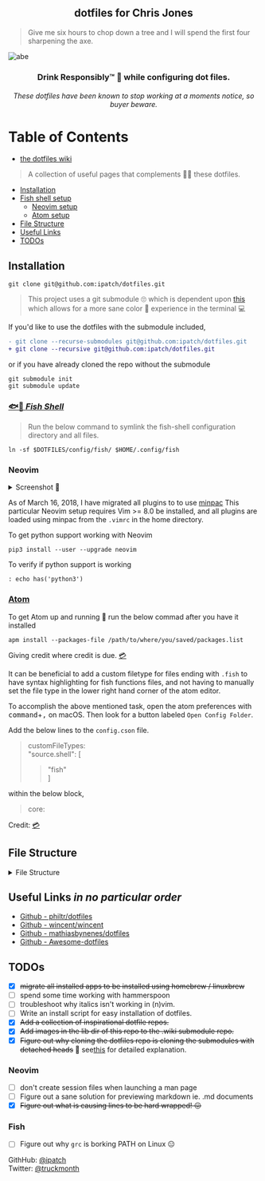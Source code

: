 <h2 align="center">dotfiles for Chris Jones</h2>

> Give me six hours to chop down a tree and I will spend the first four sharpening the axe.

![abe](https://raw.githubusercontent.com/wiki/ipatch/dotfiles/lib/abe.circle.png)

<h3 align="center">Drink Responsibly™ 🥃 while configuring dot files.</h3>

<h6 align="center"><em>These dotfiles have been known to stop working at a moments notice, so buyer beware.</em></h6>

# Table of Contents
- [the dotfiles wiki](https://github.com/ipatch/dotfiles/wiki)
> A collection of useful pages that complements 👏🏾 these dotfiles.
- [Installation](#installation)
- [Fish shell setup](#fish-shell-setup)
  - [Neovim setup](#neovim-setup)
  - [Atom setup](#atom-setup)
- [File Structure](#file-structure)
- [Useful Links](#useful-links)
- [TODOs](#todos)

<a href="installation"></a>

## Installation

```shell
git clone git@github.com:ipatch/dotfiles.git
```

> This project uses a git submodule 🙄 which is dependent upon [this](https://github.com/chriskempson/base16-shell) which allows for a more sane color 🌈 experience in the terminal 💻

If you'd like to use the dotfiles with the submodule included,

```diff
- git clone --recurse-submodules git@github.com:ipatch/dotfiles.git
+ git clone --recursive git@github.com:ipatch/dotfiles.git
```

or if you have already cloned the repo without the submodule

```shell
git submodule init
git submodule update
```

<a href="fish-shell-setup"></a>

### [🐟🐚 _Fish Shell_](https://github.com/fish-shell/fish-shell)

> Run the below command to symlink the fish-shell configuration directory and all files.

```shell
ln -sf $DOTFILES/config/fish/ $HOME/.config/fish
```

<a href="neovim-setup"></a>

### Neovim

<details>
<summary>Screenshot 📸</summary>
<img src="https://raw.githubusercontent.com/wiki/ipatch/dotfiles/lib/vim-2017.png" alt="nvim-screenshot">
</details>

As of March 16, 2018, I have migrated all plugins to to use [minpac](https://github.com/k-takataminpac) This particular Neovim setup requires Vim >= 8.0 be installed, and all plugins are loaded using minpac from the `.vimrc` in the home directory.

To get python support working with Neovim
```shell
pip3 install --user --upgrade neovim
```

To verify if python support is working
```vim
: echo has('python3')
```

<a href="atom-setup"></a>

### [Atom](http://atom.io)

To get Atom up and running 🏃 run the below commad after you have it installed<br />

```shell
apm install --packages-file /path/to/where/you/saved/packages.list
```

<p>Giving credit where credit is due. <a href="https://discuss.atom.io/t/how-to-backup-all-your-settings/15674/3">💳</a></p>

It can be beneficial to add a custom filetype for files ending with `.fish` to have syntax highlighting for fish functions files, and not having to manually set the file type in the lower right hand corner of the atom editor.

To accomplish the above mentioned task, open the atom preferences with <kbd>command</kbd>+<kbd>,</kbd> on macOS. Then look for a button labeled `Open Config Folder`.

Add the below lines to the `config.cson` file.

> customFileTypes:<br />
> "source.shell": [<br />
>
> > "fish"<br />
> > ]<br />

within the below block,

> core:

Credit: [💳](https://github.com/atom/atom/issues/1718#issuecomment-162242357)

<a href="file-structure"></a>

## File Structure

<details>
<summary>File Structure</summary>
<pre>
.
├── LICENSE
├── README.md
├── asdf
├── config
│   ├── atom
│   │   └── packages.list
│   ├── base16-iterm2
│   │   ├── LICENSE
│   │   ├── Makefile
│   │   ├── README.md
│   │   ├── base16-iterm2-256.png
│   │   ├── base16-iterm2.png
│   │   ├── itermcolors
│   │   │   ├── base16-3024-256.itermcolors
│   │   │   ├── base16-3024.itermcolors
│   │   │   ├── base16-apathy-256.itermcolors
│   │   │   ├── base16-apathy.itermcolors
│   │   │   ├── base16-ashes-256.itermcolors
│   │   │   ├── base16-ashes.itermcolors
│   │   │   ├── base16-atelier-cave-256.itermcolors
│   │   │   ├── base16-atelier-cave-light-256.itermcolors
│   │   │   ├── base16-atelier-cave-light.itermcolors
│   │   │   ├── base16-atelier-cave.itermcolors
│   │   │   ├── base16-atelier-dune-256.itermcolors
│   │   │   ├── base16-atelier-dune-light-256.itermcolors
│   │   │   ├── base16-atelier-dune-light.itermcolors
│   │   │   ├── base16-atelier-dune.itermcolors
│   │   │   ├── base16-atelier-estuary-256.itermcolors
│   │   │   ├── base16-atelier-estuary-light-256.itermcolors
│   │   │   ├── base16-atelier-estuary-light.itermcolors
│   │   │   ├── base16-atelier-estuary.itermcolors
│   │   │   ├── base16-atelier-forest-256.itermcolors
│   │   │   ├── base16-atelier-forest-light-256.itermcolors
│   │   │   ├── base16-atelier-forest-light.itermcolors
│   │   │   ├── base16-atelier-forest.itermcolors
│   │   │   ├── base16-atelier-heath-256.itermcolors
│   │   │   ├── base16-atelier-heath-light-256.itermcolors
│   │   │   ├── base16-atelier-heath-light.itermcolors
│   │   │   ├── base16-atelier-heath.itermcolors
│   │   │   ├── base16-atelier-lakeside-256.itermcolors
│   │   │   ├── base16-atelier-lakeside-light-256.itermcolors
│   │   │   ├── base16-atelier-lakeside-light.itermcolors
│   │   │   ├── base16-atelier-lakeside.itermcolors
│   │   │   ├── base16-atelier-plateau-256.itermcolors
│   │   │   ├── base16-atelier-plateau-light-256.itermcolors
│   │   │   ├── base16-atelier-plateau-light.itermcolors
│   │   │   ├── base16-atelier-plateau.itermcolors
│   │   │   ├── base16-atelier-savanna-256.itermcolors
│   │   │   ├── base16-atelier-savanna-light-256.itermcolors
│   │   │   ├── base16-atelier-savanna-light.itermcolors
│   │   │   ├── base16-atelier-savanna.itermcolors
│   │   │   ├── base16-atelier-seaside-256.itermcolors
│   │   │   ├── base16-atelier-seaside-light-256.itermcolors
│   │   │   ├── base16-atelier-seaside-light.itermcolors
│   │   │   ├── base16-atelier-seaside.itermcolors
│   │   │   ├── base16-atelier-sulphurpool-256.itermcolors
│   │   │   ├── base16-atelier-sulphurpool-light-256.itermcolors
│   │   │   ├── base16-atelier-sulphurpool-light.itermcolors
│   │   │   ├── base16-atelier-sulphurpool.itermcolors
│   │   │   ├── base16-bespin-256.itermcolors
│   │   │   ├── base16-bespin.itermcolors
│   │   │   ├── base16-brewer-256.itermcolors
│   │   │   ├── base16-brewer.itermcolors
│   │   │   ├── base16-bright-256.itermcolors
│   │   │   ├── base16-bright.itermcolors
│   │   │   ├── base16-brushtrees-256.itermcolors
│   │   │   ├── base16-brushtrees-dark-256.itermcolors
│   │   │   ├── base16-brushtrees-dark.itermcolors
│   │   │   ├── base16-brushtrees.itermcolors
│   │   │   ├── base16-chalk-256.itermcolors
│   │   │   ├── base16-chalk.itermcolors
│   │   │   ├── base16-circus-256.itermcolors
│   │   │   ├── base16-circus.itermcolors
│   │   │   ├── base16-classic-dark-256.itermcolors
│   │   │   ├── base16-classic-dark.itermcolors
│   │   │   ├── base16-classic-light-256.itermcolors
│   │   │   ├── base16-classic-light.itermcolors
│   │   │   ├── base16-codeschool-256.itermcolors
│   │   │   ├── base16-codeschool.itermcolors
│   │   │   ├── base16-cupcake-256.itermcolors
│   │   │   ├── base16-cupcake.itermcolors
│   │   │   ├── base16-cupertino-256.itermcolors
│   │   │   ├── base16-cupertino.itermcolors
│   │   │   ├── base16-darktooth-256.itermcolors
│   │   │   ├── base16-darktooth.itermcolors
│   │   │   ├── base16-default-dark-256.itermcolors
│   │   │   ├── base16-default-dark.itermcolors
│   │   │   ├── base16-default-light-256.itermcolors
│   │   │   ├── base16-default-light.itermcolors
│   │   │   ├── base16-dracula-256.itermcolors
│   │   │   ├── base16-dracula.itermcolors
│   │   │   ├── base16-eighties-256.itermcolors
│   │   │   ├── base16-eighties.itermcolors
│   │   │   ├── base16-embers-256.itermcolors
│   │   │   ├── base16-embers.itermcolors
│   │   │   ├── base16-flat-256.itermcolors
│   │   │   ├── base16-flat.itermcolors
│   │   │   ├── base16-github-256.itermcolors
│   │   │   ├── base16-github.itermcolors
│   │   │   ├── base16-google-dark-256.itermcolors
│   │   │   ├── base16-google-dark.itermcolors
│   │   │   ├── base16-google-light-256.itermcolors
│   │   │   ├── base16-google-light.itermcolors
│   │   │   ├── base16-grayscale-dark-256.itermcolors
│   │   │   ├── base16-grayscale-dark.itermcolors
│   │   │   ├── base16-grayscale-light-256.itermcolors
│   │   │   ├── base16-grayscale-light.itermcolors
│   │   │   ├── base16-greenscreen-256.itermcolors
│   │   │   ├── base16-greenscreen.itermcolors
│   │   │   ├── base16-gruvbox-dark-hard-256.itermcolors
│   │   │   ├── base16-gruvbox-dark-hard.itermcolors
│   │   │   ├── base16-gruvbox-dark-medium-256.itermcolors
│   │   │   ├── base16-gruvbox-dark-medium.itermcolors
│   │   │   ├── base16-gruvbox-dark-pale-256.itermcolors
│   │   │   ├── base16-gruvbox-dark-pale.itermcolors
│   │   │   ├── base16-gruvbox-dark-soft-256.itermcolors
│   │   │   ├── base16-gruvbox-dark-soft.itermcolors
│   │   │   ├── base16-gruvbox-light-hard-256.itermcolors
│   │   │   ├── base16-gruvbox-light-hard.itermcolors
│   │   │   ├── base16-gruvbox-light-medium-256.itermcolors
│   │   │   ├── base16-gruvbox-light-medium.itermcolors
│   │   │   ├── base16-gruvbox-light-soft-256.itermcolors
│   │   │   ├── base16-gruvbox-light-soft.itermcolors
│   │   │   ├── base16-harmonic-dark-256.itermcolors
│   │   │   ├── base16-harmonic-dark.itermcolors
│   │   │   ├── base16-harmonic-light-256.itermcolors
│   │   │   ├── base16-harmonic-light.itermcolors
│   │   │   ├── base16-hopscotch-256.itermcolors
│   │   │   ├── base16-hopscotch.itermcolors
│   │   │   ├── base16-irblack-256.itermcolors
│   │   │   ├── base16-irblack.itermcolors
│   │   │   ├── base16-isotope-256.itermcolors
│   │   │   ├── base16-isotope.itermcolors
│   │   │   ├── base16-macintosh-256.itermcolors
│   │   │   ├── base16-macintosh.itermcolors
│   │   │   ├── base16-marrakesh-256.itermcolors
│   │   │   ├── base16-marrakesh.itermcolors
│   │   │   ├── base16-materia-256.itermcolors
│   │   │   ├── base16-materia.itermcolors
│   │   │   ├── base16-material-256.itermcolors
│   │   │   ├── base16-material-darker-256.itermcolors
│   │   │   ├── base16-material-darker.itermcolors
│   │   │   ├── base16-material-lighter-256.itermcolors
│   │   │   ├── base16-material-lighter.itermcolors
│   │   │   ├── base16-material-palenight-256.itermcolors
│   │   │   ├── base16-material-palenight.itermcolors
│   │   │   ├── base16-material.itermcolors
│   │   │   ├── base16-mellow-purple-256.itermcolors
│   │   │   ├── base16-mellow-purple.itermcolors
│   │   │   ├── base16-mexico-light-256.itermcolors
│   │   │   ├── base16-mexico-light.itermcolors
│   │   │   ├── base16-mocha-256.itermcolors
│   │   │   ├── base16-mocha.itermcolors
│   │   │   ├── base16-monokai-256.itermcolors
│   │   │   ├── base16-monokai.itermcolors
│   │   │   ├── base16-nord-256.itermcolors
│   │   │   ├── base16-nord.itermcolors
│   │   │   ├── base16-ocean-256.itermcolors
│   │   │   ├── base16-ocean.itermcolors
│   │   │   ├── base16-oceanicnext-256.itermcolors
│   │   │   ├── base16-oceanicnext.itermcolors
│   │   │   ├── base16-one-light-256.itermcolors
│   │   │   ├── base16-one-light.itermcolors
│   │   │   ├── base16-onedark-256.itermcolors
│   │   │   ├── base16-onedark.itermcolors
│   │   │   ├── base16-paraiso-256.itermcolors
│   │   │   ├── base16-paraiso.itermcolors
│   │   │   ├── base16-phd-256.itermcolors
│   │   │   ├── base16-phd.itermcolors
│   │   │   ├── base16-pico-256.itermcolors
│   │   │   ├── base16-pico.itermcolors
│   │   │   ├── base16-pop-256.itermcolors
│   │   │   ├── base16-pop.itermcolors
│   │   │   ├── base16-railscasts-256.itermcolors
│   │   │   ├── base16-railscasts.itermcolors
│   │   │   ├── base16-rebecca-256.itermcolors
│   │   │   ├── base16-rebecca.itermcolors
│   │   │   ├── base16-seti-256.itermcolors
│   │   │   ├── base16-seti.itermcolors
│   │   │   ├── base16-shapeshifter-256.itermcolors
│   │   │   ├── base16-shapeshifter.itermcolors
│   │   │   ├── base16-solarflare-256.itermcolors
│   │   │   ├── base16-solarflare.itermcolors
│   │   │   ├── base16-solarized-dark-256.itermcolors
│   │   │   ├── base16-solarized-dark.itermcolors
│   │   │   ├── base16-solarized-light-256.itermcolors
│   │   │   ├── base16-solarized-light.itermcolors
│   │   │   ├── base16-spacemacs-256.itermcolors
│   │   │   ├── base16-spacemacs.itermcolors
│   │   │   ├── base16-summerfruit-dark-256.itermcolors
│   │   │   ├── base16-summerfruit-dark.itermcolors
│   │   │   ├── base16-summerfruit-light-256.itermcolors
│   │   │   ├── base16-summerfruit-light.itermcolors
│   │   │   ├── base16-tomorrow-256.itermcolors
│   │   │   ├── base16-tomorrow-night-256.itermcolors
│   │   │   ├── base16-tomorrow-night.itermcolors
│   │   │   ├── base16-tomorrow.itermcolors
│   │   │   ├── base16-tube-256.itermcolors
│   │   │   ├── base16-tube.itermcolors
│   │   │   ├── base16-twilight-256.itermcolors
│   │   │   ├── base16-twilight.itermcolors
│   │   │   ├── base16-unikitty-dark-256.itermcolors
│   │   │   ├── base16-unikitty-dark.itermcolors
│   │   │   ├── base16-unikitty-light-256.itermcolors
│   │   │   ├── base16-unikitty-light.itermcolors
│   │   │   ├── base16-woodland-256.itermcolors
│   │   │   ├── base16-woodland.itermcolors
│   │   │   ├── base16-zenburn-256.itermcolors
│   │   │   └── base16-zenburn.itermcolors
│   │   └── templates
│   │       ├── config.yaml
│   │       ├── default-256.mustache
│   │       └── default.mustache
│   ├── base16-shell
│   │   ├── LICENSE.md
│   │   ├── README.md
│   │   ├── base16-shell.plugin.zsh
│   │   ├── base16-shell.png
│   │   ├── colortest
│   │   ├── profile_helper.fish
│   │   ├── profile_helper.sh
│   │   ├── realpath
│   │   │   ├── LICENSE.txt
│   │   │   ├── Makefile
│   │   │   ├── README.md
│   │   │   ├── realpath.sh
│   │   │   └── t
│   │   │       ├── test_canonicalize_path
│   │   │       ├── test_readlink_emulation
│   │   │       ├── test_realpath_integration
│   │   │       └── test_resolve_symlinks
│   │   ├── scripts
│   │   │   ├── base16-3024.sh
│   │   │   ├── base16-apathy.sh
│   │   │   ├── base16-ashes.sh
│   │   │   ├── base16-atelier-cave-light.sh
│   │   │   ├── base16-atelier-cave.sh
│   │   │   ├── base16-atelier-dune-light.sh
│   │   │   ├── base16-atelier-dune.sh
│   │   │   ├── base16-atelier-estuary-light.sh
│   │   │   ├── base16-atelier-estuary.sh
│   │   │   ├── base16-atelier-forest-light.sh
│   │   │   ├── base16-atelier-forest.sh
│   │   │   ├── base16-atelier-heath-light.sh
│   │   │   ├── base16-atelier-heath.sh
│   │   │   ├── base16-atelier-lakeside-light.sh
│   │   │   ├── base16-atelier-lakeside.sh
│   │   │   ├── base16-atelier-plateau-light.sh
│   │   │   ├── base16-atelier-plateau.sh
│   │   │   ├── base16-atelier-savanna-light.sh
│   │   │   ├── base16-atelier-savanna.sh
│   │   │   ├── base16-atelier-seaside-light.sh
│   │   │   ├── base16-atelier-seaside.sh
│   │   │   ├── base16-atelier-sulphurpool-light.sh
│   │   │   ├── base16-atelier-sulphurpool.sh
│   │   │   ├── base16-bespin.sh
│   │   │   ├── base16-brewer.sh
│   │   │   ├── base16-bright.sh
│   │   │   ├── base16-brushtrees-dark.sh
│   │   │   ├── base16-brushtrees.sh
│   │   │   ├── base16-chalk.sh
│   │   │   ├── base16-circus.sh
│   │   │   ├── base16-classic-dark.sh
│   │   │   ├── base16-classic-light.sh
│   │   │   ├── base16-codeschool.sh
│   │   │   ├── base16-cupcake.sh
│   │   │   ├── base16-cupertino.sh
│   │   │   ├── base16-darktooth.sh
│   │   │   ├── base16-default-dark.sh
│   │   │   ├── base16-default-light.sh
│   │   │   ├── base16-dracula.sh
│   │   │   ├── base16-eighties.sh
│   │   │   ├── base16-embers.sh
│   │   │   ├── base16-flat.sh
│   │   │   ├── base16-github.sh
│   │   │   ├── base16-google-dark.sh
│   │   │   ├── base16-google-light.sh
│   │   │   ├── base16-grayscale-dark.sh
│   │   │   ├── base16-grayscale-light.sh
│   │   │   ├── base16-greenscreen.sh
│   │   │   ├── base16-gruvbox-dark-hard.sh
│   │   │   ├── base16-gruvbox-dark-medium.sh
│   │   │   ├── base16-gruvbox-dark-pale.sh
│   │   │   ├── base16-gruvbox-dark-soft.sh
│   │   │   ├── base16-gruvbox-light-hard.sh
│   │   │   ├── base16-gruvbox-light-medium.sh
│   │   │   ├── base16-gruvbox-light-soft.sh
│   │   │   ├── base16-harmonic-dark.sh
│   │   │   ├── base16-harmonic-light.sh
│   │   │   ├── base16-hopscotch.sh
│   │   │   ├── base16-icy.sh
│   │   │   ├── base16-irblack.sh
│   │   │   ├── base16-isotope.sh
│   │   │   ├── base16-macintosh.sh
│   │   │   ├── base16-marrakesh.sh
│   │   │   ├── base16-materia.sh
│   │   │   ├── base16-material-darker.sh
│   │   │   ├── base16-material-lighter.sh
│   │   │   ├── base16-material-palenight.sh
│   │   │   ├── base16-material.sh
│   │   │   ├── base16-mellow-purple.sh
│   │   │   ├── base16-mexico-light.sh
│   │   │   ├── base16-mocha.sh
│   │   │   ├── base16-monokai.sh
│   │   │   ├── base16-nord.sh
│   │   │   ├── base16-ocean.sh
│   │   │   ├── base16-oceanicnext.sh
│   │   │   ├── base16-one-light.sh
│   │   │   ├── base16-onedark.sh
│   │   │   ├── base16-paraiso.sh
│   │   │   ├── base16-phd.sh
│   │   │   ├── base16-pico.sh
│   │   │   ├── base16-pop.sh
│   │   │   ├── base16-porple.sh
│   │   │   ├── base16-railscasts.sh
│   │   │   ├── base16-rebecca.sh
│   │   │   ├── base16-seti.sh
│   │   │   ├── base16-shapeshifter.sh
│   │   │   ├── base16-solarflare.sh
│   │   │   ├── base16-solarized-dark.sh
│   │   │   ├── base16-solarized-light.sh
│   │   │   ├── base16-spacemacs.sh
│   │   │   ├── base16-summerfruit-dark.sh
│   │   │   ├── base16-summerfruit-light.sh
│   │   │   ├── base16-tomorrow-night.sh
│   │   │   ├── base16-tomorrow.sh
│   │   │   ├── base16-tube.sh
│   │   │   ├── base16-twilight.sh
│   │   │   ├── base16-unikitty-dark.sh
│   │   │   ├── base16-unikitty-light.sh
│   │   │   ├── base16-woodland.sh
│   │   │   ├── base16-xcode-dusk.sh
│   │   │   └── base16-zenburn.sh
│   │   ├── setting-256-colourspace-not-supported.png
│   │   └── templates
│   │       ├── config.yaml
│   │       └── default.mustache
│   ├── bitbar
│   │   └── spotify.10s.sh
│   ├── brew
│   │   ├── brew.cask.list
│   │   └── brew.list
│   ├── code -> vscode
│   ├── fish
│   │   ├── abbreviations.fish
│   │   ├── aliases.fish
│   │   ├── completions
│   │   │   ├── asdf.fish
│   │   │   └── docker.fish
│   │   ├── conf.d
│   │   │   ├── grc.fish
│   │   │   └── omf.fish
│   │   ├── config.fish
│   │   ├── config.fish.bkup
│   │   ├── fishd.b8e85636f766
│   │   ├── frameworks
│   │   │   └── omf
│   │   │       ├── bundle
│   │   │       ├── channel
│   │   │       └── theme
│   │   ├── functions
│   │   │   ├── bases.fish
│   │   │   ├── brew_find_pkg.fish
│   │   │   ├── dbus_launch.fish
│   │   │   ├── editfish.fish
│   │   │   ├── emoji.fish
│   │   │   ├── erl_cmd_his.fish
│   │   │   ├── fish_prompt.fish -> /Users/capin/.local/share/omf/themes/lambda/fish_prompt.fish
│   │   │   ├── fish_term_wrap.fish
│   │   │   ├── fish_title.fish
│   │   │   ├── fundle.fish
│   │   │   ├── git_submodule_add_commit.fish
│   │   │   ├── ln_asdf_man_pages.fish
│   │   │   ├── ln_dotfiles.fish
│   │   │   ├── mac_lsusers.fish
│   │   │   ├── mac_useradd.fish
│   │   │   ├── mk_asdf_bins.fish
│   │   │   ├── mkcd.fish
│   │   │   ├── path_add.fish
│   │   │   ├── path_pretty.fish
│   │   │   ├── path_remove.fish
│   │   │   ├── perl_print_emoji.fish
│   │   │   ├── print_fish.fish
│   │   │   ├── print_wan_ip.fish
│   │   │   ├── rtail.fish
│   │   │   ├── rvm.fish
│   │   │   ├── rvm_toggle.fish
│   │   │   ├── shell_color_palette.fish
│   │   │   ├── show_256_colors.fish
│   │   │   ├── test_true_color.fish
│   │   │   ├── toggle_anaconda_pythons.fish
│   │   │   ├── toggle_asdf_shims_and_bins.fish
│   │   │   ├── toggle_hidden_files.fish
│   │   │   ├── toggle_homebrew_python_path.fish
│   │   │   ├── toggle_homebrew_ruby.fish
│   │   │   └── vman.fish
│   │   ├── fundle
│   │   │   ├── edc
│   │   │   │   └── bass
│   │   │   │       ├── LICENSE
│   │   │   │       ├── Makefile
│   │   │   │       ├── README.md
│   │   │   │       ├── functions
│   │   │   │       │   ├── __bass.py
│   │   │   │       │   └── bass.fish
│   │   │   │       └── test
│   │   │   │           ├── fixtures
│   │   │   │           │   └── dollar_output.sh
│   │   │   │           ├── test_bass.fish
│   │   │   │           └── test_dollar_on_output.fish
│   │   │   └── tuvistavie
│   │   │       └── fish-ssh-agent
│   │   │           ├── README.md
│   │   │           ├── functions
│   │   │           │   ├── __ssh_agent_is_started.fish
│   │   │           │   └── __ssh_agent_start.fish
│   │   │           └── init.fish
│   │   └── interactive.fish
│   ├── inputrc
│   ├── irc-clients
│   │   └── weechat
│   │       ├── alias.conf
│   │       ├── aspell.conf
│   │       ├── buffers.conf
│   │       ├── buflist.conf
│   │       ├── charset.conf
│   │       ├── colorize_nicks.conf
│   │       ├── exec.conf
│   │       ├── fifo.conf
│   │       ├── fset.conf
│   │       ├── irc.conf
│   │       ├── iset.conf
│   │       ├── logger.conf
│   │       ├── logs
│   │       │   ├── core.weechat.weechatlog
│   │       │   ├── irc.efnet.#netbsd.weechatlog
│   │       │   ├── irc.freenode.##homebrew.weechatlog
│   │       │   ├── irc.freenode.##sed.weechatlog
│   │       │   ├── irc.freenode.#applescript.weechatlog
│   │       │   ├── irc.freenode.#atom.weechatlog
│   │       │   ├── irc.freenode.#blahblah.weechatlog
│   │       │   ├── irc.freenode.#chromium-support.weechatlog
│   │       │   ├── irc.freenode.#chromium.weechatlog
│   │       │   ├── irc.freenode.#cmake.weechatlog
│   │       │   ├── irc.freenode.#debian.weechatlog
│   │       │   ├── irc.freenode.#facetimehd.weechatlog
│   │       │   ├── irc.freenode.#filmsbykris.weechatlog
│   │       │   ├── irc.freenode.#firefox-unregistered.weechatlog
│   │       │   ├── irc.freenode.#fish.weechatlog
│   │       │   ├── irc.freenode.#freenode.weechatlog
│   │       │   ├── irc.freenode.#gcc.weechatlog
│   │       │   ├── irc.freenode.#gdb.weechatlog
│   │       │   ├── irc.freenode.#git.weechatlog
│   │       │   ├── irc.freenode.#github.weechatlog
│   │       │   ├── irc.freenode.#iterm2.weechatlog
│   │       │   ├── irc.freenode.#kegbot.weechatlog
│   │       │   ├── irc.freenode.#lfs-support.weechatlog
│   │       │   ├── irc.freenode.#machomebrew.weechatlog
│   │       │   ├── irc.freenode.#mipslinux.weechatlog
│   │       │   ├── irc.freenode.#mpv.weechatlog
│   │       │   ├── irc.freenode.#my-super-fancy-test-channel.weechatlog
│   │       │   ├── irc.freenode.#my_super_fancy_test_channel.weechatlog
│   │       │   ├── irc.freenode.#neomutt.weechatlog
│   │       │   ├── irc.freenode.#netbsd.weechatlog
│   │       │   ├── irc.freenode.#openjtag.weechatlog
│   │       │   ├── irc.freenode.#openocd.weechatlog
│   │       │   ├── irc.freenode.#openwrt.weechatlog
│   │       │   ├── irc.freenode.#osxre.weechatlog
│   │       │   ├── irc.freenode.#python-unregistered.weechatlog
│   │       │   ├── irc.freenode.#radare.weechatlog
│   │       │   ├── irc.freenode.#rsync.weechatlog
│   │       │   ├── irc.freenode.#ruby.weechatlog
│   │       │   ├── irc.freenode.#test-channel.weechatlog
│   │       │   ├── irc.freenode.#theairportwiki.weechatlog
│   │       │   ├── irc.freenode.#tmux.weechatlog
│   │       │   ├── irc.freenode.#weechat.weechatlog
│   │       │   ├── irc.freenode.#xorg.weechatlog
│   │       │   ├── irc.freenode.capin.weechatlog
│   │       │   ├── irc.freenode.capin1.weechatlog
│   │       │   ├── irc.oftc.#fish.weechatlog
│   │       │   ├── irc.oftc.#qemu.weechatlog
│   │       │   ├── irc.server.efnet.weechatlog
│   │       │   ├── irc.server.freenode.weechatlog
│   │       │   └── irc.server.oftc.weechatlog
│   │       ├── lua
│   │       │   └── autoload
│   │       ├── perl
│   │       │   ├── autoload
│   │       │   │   ├── iset.pl -> ../iset.pl
│   │       │   │   ├── multiline.pl -> ../multiline.pl
│   │       │   │   └── nickregain.pl -> ../nickregain.pl
│   │       │   ├── iset.pl
│   │       │   ├── multiline.pl
│   │       │   └── nickregain.pl
│   │       ├── plugins.conf
│   │       ├── python
│   │       │   ├── autojoin.py
│   │       │   ├── autoload
│   │       │   │   ├── autojoin.py -> ../autojoin.py
│   │       │   │   ├── colorize_nicks.py -> ../colorize_nicks.py
│   │       │   │   ├── histsearch.py -> ../histsearch.py
│   │       │   │   └── pyrnotify.py -> ../pyrnotify.py
│   │       │   ├── colorize_nicks.py
│   │       │   ├── histsearch.py
│   │       │   └── pyrnotify.py
│   │       ├── relay.conf
│   │       ├── ruby
│   │       │   └── autoload
│   │       ├── script
│   │       │   └── plugins.xml.gz
│   │       ├── script.conf
│   │       ├── sec.conf
│   │       ├── tcl
│   │       │   └── autoload
│   │       ├── trigger.conf
│   │       ├── weechat.conf
│   │       ├── weechat.log
│   │       ├── weechat.png
│   │       ├── xfer
│   │       └── xfer.conf
│   ├── mpv
│   │   ├── input.conf
│   │   ├── mpv.conf
│   │   └── watch_later
│   ├── nvim
│   │   └── init.vim
│   └── vscode
│       ├── keybindings.json
│       └── settings.json
├── editors
│   ├── atom -> /opt/Code/dotfiles/config/atom
│   ├── code -> /opt/Code/dotfiles/config/code
│   ├── nvim -> /opt/Code/dotfiles/config/nvim
│   └── vim
│       ├── editorconfig
│       ├── vim
│       │   ├── bundle
│       │   │   ├── Vundle.vim
│       │   │   │   ├── CONTRIBUTING.md
│       │   │   │   ├── LICENSE-MIT.txt
│       │   │   │   ├── README.md
│       │   │   │   ├── README_ZH_CN.md
│       │   │   │   ├── README_ZH_TW.md
│       │   │   │   ├── autoload
│       │   │   │   │   ├── vundle
│       │   │   │   │   │   ├── config.vim
│       │   │   │   │   │   ├── installer.vim
│       │   │   │   │   │   └── scripts.vim
│       │   │   │   │   └── vundle.vim
│       │   │   │   ├── changelog.md
│       │   │   │   ├── doc
│       │   │   │   │   ├── tags
│       │   │   │   │   └── vundle.txt
│       │   │   │   ├── ftplugin
│       │   │   │   │   └── vundlelog.vim
│       │   │   │   ├── syntax
│       │   │   │   │   └── vundlelog.vim
│       │   │   │   └── test
│       │   │   │       ├── files
│       │   │   │       │   └── test.erl
│       │   │   │       ├── minirc.vim
│       │   │   │       └── vimrc
│       │   │   ├── ctrlp.vim
│       │   │   │   ├── autoload
│       │   │   │   │   ├── ctrlp
│       │   │   │   │   │   ├── autoignore.vim
│       │   │   │   │   │   ├── bookmarkdir.vim
│       │   │   │   │   │   ├── buffertag.vim
│       │   │   │   │   │   ├── changes.vim
│       │   │   │   │   │   ├── dir.vim
│       │   │   │   │   │   ├── line.vim
│       │   │   │   │   │   ├── mixed.vim
│       │   │   │   │   │   ├── mrufiles.vim
│       │   │   │   │   │   ├── quickfix.vim
│       │   │   │   │   │   ├── rtscript.vim
│       │   │   │   │   │   ├── tag.vim
│       │   │   │   │   │   ├── undo.vim
│       │   │   │   │   │   └── utils.vim
│       │   │   │   │   └── ctrlp.vim
│       │   │   │   ├── doc
│       │   │   │   │   ├── ctrlp.cnx
│       │   │   │   │   ├── ctrlp.txt
│       │   │   │   │   ├── tags
│       │   │   │   │   └── tags-cn
│       │   │   │   ├── plugin
│       │   │   │   │   └── ctrlp.vim
│       │   │   │   └── readme.md
│       │   │   ├── editorconfig-vim
│       │   │   │   ├── CONTRIBUTORS
│       │   │   │   ├── LICENSE
│       │   │   │   ├── README.md
│       │   │   │   ├── autoload
│       │   │   │   │   └── editorconfig.vim
│       │   │   │   ├── doc
│       │   │   │   │   ├── editorconfig.txt
│       │   │   │   │   └── tags
│       │   │   │   ├── mkzip.sh
│       │   │   │   ├── plugin
│       │   │   │   │   ├── editorconfig-core-py
│       │   │   │   │   │   ├── CMakeLists.txt
│       │   │   │   │   │   ├── LICENSE.txt
│       │   │   │   │   │   ├── MANIFEST.in
│       │   │   │   │   │   ├── README.rst
│       │   │   │   │   │   ├── docs
│       │   │   │   │   │   │   ├── Makefile
│       │   │   │   │   │   │   ├── command_line_usage.rst
│       │   │   │   │   │   │   ├── conf.py
│       │   │   │   │   │   │   ├── index.rst
│       │   │   │   │   │   │   ├── make.bat
│       │   │   │   │   │   │   ├── plugins.rst
│       │   │   │   │   │   │   └── usage.rst
│       │   │   │   │   │   ├── editorconfig
│       │   │   │   │   │   │   ├── __init__.py
│       │   │   │   │   │   │   ├── __init__.pyc
│       │   │   │   │   │   │   ├── __pycache__
│       │   │   │   │   │   │   │   ├── __init__.cpython-36.pyc
│       │   │   │   │   │   │   │   ├── compat.cpython-36.pyc
│       │   │   │   │   │   │   │   ├── exceptions.cpython-36.pyc
│       │   │   │   │   │   │   │   ├── fnmatch.cpython-36.pyc
│       │   │   │   │   │   │   │   ├── handler.cpython-36.pyc
│       │   │   │   │   │   │   │   ├── ini.cpython-36.pyc
│       │   │   │   │   │   │   │   ├── odict.cpython-36.pyc
│       │   │   │   │   │   │   │   └── versiontools.cpython-36.pyc
│       │   │   │   │   │   │   ├── compat.py
│       │   │   │   │   │   │   ├── compat.pyc
│       │   │   │   │   │   │   ├── exceptions.py
│       │   │   │   │   │   │   ├── exceptions.pyc
│       │   │   │   │   │   │   ├── fnmatch.py
│       │   │   │   │   │   │   ├── fnmatch.pyc
│       │   │   │   │   │   │   ├── handler.py
│       │   │   │   │   │   │   ├── handler.pyc
│       │   │   │   │   │   │   ├── ini.py
│       │   │   │   │   │   │   ├── ini.pyc
│       │   │   │   │   │   │   ├── main.py
│       │   │   │   │   │   │   ├── odict.py
│       │   │   │   │   │   │   ├── odict.pyc
│       │   │   │   │   │   │   ├── versiontools.py
│       │   │   │   │   │   │   └── versiontools.pyc
│       │   │   │   │   │   ├── main.py
│       │   │   │   │   │   └── setup.py
│       │   │   │   │   ├── editorconfig.py
│       │   │   │   │   └── editorconfig.vim
│       │   │   │   └── tests
│       │   │   │       ├── Gemfile
│       │   │   │       ├── Gemfile.lock
│       │   │   │       ├── Rakefile
│       │   │   │       └── spec
│       │   │   │           ├── editorconfig_spec.rb
│       │   │   │           └── plugin_tests
│       │   │   │               ├── README.rst
│       │   │   │               ├── templates
│       │   │   │               │   └── linux.editorconfig
│       │   │   │               ├── test_files
│       │   │   │               │   ├── 3_space.txt
│       │   │   │               │   ├── 4_space.py
│       │   │   │               │   ├── 4_tab.txt
│       │   │   │               │   ├── 4_tab_width_of_8.txt
│       │   │   │               │   ├── latin1.txt
│       │   │   │               │   ├── no_trim.txt
│       │   │   │               │   ├── space.txt
│       │   │   │               │   ├── tab.txt
│       │   │   │               │   ├── trim.txt
│       │   │   │               │   └── utf-8.txt
│       │   │   │               └── tests
│       │   │   │                   ├── charset.rst
│       │   │   │                   ├── end_of_line.rst
│       │   │   │                   ├── indentation.rst
│       │   │   │                   ├── insert_final_newline.rst
│       │   │   │                   └── trim_trailing_whitespace.rst
│       │   │   ├── nerdcommenter
│       │   │   │   ├── README.md
│       │   │   │   ├── Rakefile
│       │   │   │   ├── doc
│       │   │   │   │   ├── NERD_commenter.txt
│       │   │   │   │   └── tags
│       │   │   │   └── plugin
│       │   │   │       └── NERD_commenter.vim
│       │   │   ├── nerdtree
│       │   │   │   ├── CHANGELOG
│       │   │   │   ├── LICENCE
│       │   │   │   ├── README.markdown
│       │   │   │   ├── autoload
│       │   │   │   │   ├── nerdtree
│       │   │   │   │   │   └── ui_glue.vim
│       │   │   │   │   └── nerdtree.vim
│       │   │   │   ├── doc
│       │   │   │   │   ├── NERD_tree.txt
│       │   │   │   │   └── tags
│       │   │   │   ├── lib
│       │   │   │   │   └── nerdtree
│       │   │   │   │       ├── bookmark.vim
│       │   │   │   │       ├── creator.vim
│       │   │   │   │       ├── event.vim
│       │   │   │   │       ├── flag_set.vim
│       │   │   │   │       ├── key_map.vim
│       │   │   │   │       ├── menu_controller.vim
│       │   │   │   │       ├── menu_item.vim
│       │   │   │   │       ├── nerdtree.vim
│       │   │   │   │       ├── notifier.vim
│       │   │   │   │       ├── opener.vim
│       │   │   │   │       ├── path.vim
│       │   │   │   │       ├── tree_dir_node.vim
│       │   │   │   │       ├── tree_file_node.vim
│       │   │   │   │       └── ui.vim
│       │   │   │   ├── nerdtree_plugin
│       │   │   │   │   ├── exec_menuitem.vim
│       │   │   │   │   └── fs_menu.vim
│       │   │   │   ├── plugin
│       │   │   │   │   └── NERD_tree.vim
│       │   │   │   └── syntax
│       │   │   │       └── nerdtree.vim
│       │   │   ├── vim-airline
│       │   │   │   ├── CHANGELOG.md
│       │   │   │   ├── CONTRIBUTING.md
│       │   │   │   ├── Gemfile
│       │   │   │   ├── ISSUE_TEMPLATE.md
│       │   │   │   ├── LICENSE
│       │   │   │   ├── README.md
│       │   │   │   ├── Rakefile
│       │   │   │   ├── autoload
│       │   │   │   │   ├── airline
│       │   │   │   │   │   ├── builder.vim
│       │   │   │   │   │   ├── debug.vim
│       │   │   │   │   │   ├── extensions
│       │   │   │   │   │   │   ├── branch.vim
│       │   │   │   │   │   │   ├── bufferline.vim
│       │   │   │   │   │   │   ├── capslock.vim
│       │   │   │   │   │   │   ├── commandt.vim
│       │   │   │   │   │   │   ├── csv.vim
│       │   │   │   │   │   │   ├── ctrlp.vim
│       │   │   │   │   │   │   ├── ctrlspace.vim
│       │   │   │   │   │   │   ├── default.vim
│       │   │   │   │   │   │   ├── eclim.vim
│       │   │   │   │   │   │   ├── example.vim
│       │   │   │   │   │   │   ├── hunks.vim
│       │   │   │   │   │   │   ├── netrw.vim
│       │   │   │   │   │   │   ├── nrrwrgn.vim
│       │   │   │   │   │   │   ├── obsession.vim
│       │   │   │   │   │   │   ├── po.vim
│       │   │   │   │   │   │   ├── promptline.vim
│       │   │   │   │   │   │   ├── quickfix.vim
│       │   │   │   │   │   │   ├── syntastic.vim
│       │   │   │   │   │   │   ├── tabline
│       │   │   │   │   │   │   │   ├── autoshow.vim
│       │   │   │   │   │   │   │   ├── buffers.vim
│       │   │   │   │   │   │   │   ├── buflist.vim
│       │   │   │   │   │   │   │   ├── ctrlspace.vim
│       │   │   │   │   │   │   │   ├── formatters
│       │   │   │   │   │   │   │   │   ├── default.vim
│       │   │   │   │   │   │   │   │   ├── unique_tail.vim
│       │   │   │   │   │   │   │   │   └── unique_tail_improved.vim
│       │   │   │   │   │   │   │   └── tabs.vim
│       │   │   │   │   │   │   ├── tabline.vim
│       │   │   │   │   │   │   ├── tagbar.vim
│       │   │   │   │   │   │   ├── tmuxline.vim
│       │   │   │   │   │   │   ├── undotree.vim
│       │   │   │   │   │   │   ├── unicode.vim
│       │   │   │   │   │   │   ├── unite.vim
│       │   │   │   │   │   │   ├── virtualenv.vim
│       │   │   │   │   │   │   ├── whitespace.vim
│       │   │   │   │   │   │   ├── windowswap.vim
│       │   │   │   │   │   │   ├── wordcount
│       │   │   │   │   │   │   │   └── formatters
│       │   │   │   │   │   │   │       └── default.vim
│       │   │   │   │   │   │   ├── wordcount.vim
│       │   │   │   │   │   │   └── ycm.vim
│       │   │   │   │   │   ├── extensions.vim
│       │   │   │   │   │   ├── highlighter.vim
│       │   │   │   │   │   ├── init.vim
│       │   │   │   │   │   ├── msdos.vim
│       │   │   │   │   │   ├── parts.vim
│       │   │   │   │   │   ├── section.vim
│       │   │   │   │   │   ├── themes
│       │   │   │   │   │   │   └── dark.vim
│       │   │   │   │   │   ├── themes.vim
│       │   │   │   │   │   └── util.vim
│       │   │   │   │   └── airline.vim
│       │   │   │   ├── doc
│       │   │   │   │   ├── airline.txt
│       │   │   │   │   └── tags
│       │   │   │   ├── plugin
│       │   │   │   │   └── airline.vim
│       │   │   │   └── t
│       │   │   │       ├── airline.vim
│       │   │   │       ├── builder.vim
│       │   │   │       ├── commands.vim
│       │   │   │       ├── extensions_default.vim
│       │   │   │       ├── highlighter.vim
│       │   │   │       ├── init.vim
│       │   │   │       ├── parts.vim
│       │   │   │       ├── section.vim
│       │   │   │       ├── themes.vim
│       │   │   │       └── util.vim
│       │   │   ├── vim-colorschemes
│       │   │   │   ├── README.md
│       │   │   │   └── colors
│       │   │   │       ├── 0x7A69_dark.vim
│       │   │   │       ├── 1989.vim
│       │   │   │       ├── 256-grayvim.vim
│       │   │   │       ├── 256-jungle.vim
│       │   │   │       ├── 256_noir.vim
│       │   │   │       ├── 3dglasses.vim
│       │   │   │       ├── Benokai.vim
│       │   │   │       ├── BlackSea.vim
│       │   │   │       ├── C64.vim
│       │   │   │       ├── CandyPaper.vim
│       │   │   │       ├── Chasing_Logic.vim
│       │   │   │       ├── ChocolateLiquor.vim
│       │   │   │       ├── ChocolatePapaya.vim
│       │   │   │       ├── CodeFactoryv3.vim
│       │   │   │       ├── DevC++.vim
│       │   │   │       ├── Dev_Delight.vim
│       │   │   │       ├── Monokai.vim
│       │   │   │       ├── MountainDew.vim
│       │   │   │       ├── OceanicNext.vim
│       │   │   │       ├── PapayaWhip.vim
│       │   │   │       ├── PaperColor.vim
│       │   │   │       ├── Revolution.vim
│       │   │   │       ├── SlateDark.vim
│       │   │   │       ├── Spink.vim
│       │   │   │       ├── SweetCandy.vim
│       │   │   │       ├── Tomorrow-Night-Blue.vim
│       │   │   │       ├── Tomorrow-Night-Bright.vim
│       │   │   │       ├── Tomorrow-Night-Eighties.vim
│       │   │   │       ├── Tomorrow-Night.vim
│       │   │   │       ├── Tomorrow.vim
│       │   │   │       ├── VIvid.vim
│       │   │   │       ├── abbott.vim
│       │   │   │       ├── abra.vim
│       │   │   │       ├── adam.vim
│       │   │   │       ├── adaryn.vim
│       │   │   │       ├── adobe.vim
│       │   │   │       ├── adrian.vim
│       │   │   │       ├── advantage.vim
│       │   │   │       ├── af.vim
│       │   │   │       ├── aiseered.vim
│       │   │   │       ├── alduin.vim
│       │   │   │       ├── anderson.vim
│       │   │   │       ├── anotherdark.vim
│       │   │   │       ├── ansi_blows.vim
│       │   │   │       ├── antares.vim
│       │   │   │       ├── apprentice.vim
│       │   │   │       ├── aqua.vim
│       │   │   │       ├── argonaut.vim
│       │   │   │       ├── ashen.vim
│       │   │   │       ├── asmanian_blood.vim
│       │   │   │       ├── astronaut.vim
│       │   │   │       ├── asu1dark.vim
│       │   │   │       ├── atom.vim
│       │   │   │       ├── automation.vim
│       │   │   │       ├── autumn.vim
│       │   │   │       ├── autumnleaf.vim
│       │   │   │       ├── babymate256.vim
│       │   │   │       ├── badwolf.vim
│       │   │   │       ├── base.vim
│       │   │   │       ├── base16-ateliercave.vim
│       │   │   │       ├── base16-atelierdune.vim
│       │   │   │       ├── base16-atelierestuary.vim
│       │   │   │       ├── base16-atelierforest.vim
│       │   │   │       ├── base16-atelierheath.vim
│       │   │   │       ├── base16-atelierlakeside.vim
│       │   │   │       ├── base16-atelierplateau.vim
│       │   │   │       ├── base16-ateliersavanna.vim
│       │   │   │       ├── base16-atelierseaside.vim
│       │   │   │       ├── base16-ateliersulphurpool.vim
│       │   │   │       ├── base16-railscasts.vim
│       │   │   │       ├── basic.vim
│       │   │   │       ├── bayQua.vim
│       │   │   │       ├── baycomb.vim
│       │   │   │       ├── bclear.vim
│       │   │   │       ├── beachcomber.vim
│       │   │   │       ├── beauty256.vim
│       │   │   │       ├── beekai.vim
│       │   │   │       ├── behelit.vim
│       │   │   │       ├── benlight.vim
│       │   │   │       ├── bensday.vim
│       │   │   │       ├── billw.vim
│       │   │   │       ├── biogoo.vim
│       │   │   │       ├── birds-of-paradise.vim
│       │   │   │       ├── black_angus.vim
│       │   │   │       ├── blackbeauty.vim
│       │   │   │       ├── blackboard.vim
│       │   │   │       ├── blackdust.vim
│       │   │   │       ├── blacklight.vim
│       │   │   │       ├── blazer.vim
│       │   │   │       ├── blink.vim
│       │   │   │       ├── blue.vim
│       │   │   │       ├── bluechia.vim
│       │   │   │       ├── bluedrake.vim
│       │   │   │       ├── bluegreen.vim
│       │   │   │       ├── blueprint.vim
│       │   │   │       ├── blueshift.vim
│       │   │   │       ├── bluez.vim
│       │   │   │       ├── blugrine.vim
│       │   │   │       ├── bmichaelsen.vim
│       │   │   │       ├── bocau.vim
│       │   │   │       ├── bog.vim
│       │   │   │       ├── borland.vim
│       │   │   │       ├── breeze.vim
│       │   │   │       ├── brogrammer.vim
│       │   │   │       ├── brookstream.vim
│       │   │   │       ├── brown.vim
│       │   │   │       ├── bubblegum-256-dark.vim
│       │   │   │       ├── bubblegum-256-light.vim
│       │   │   │       ├── bubblegum.vim
│       │   │   │       ├── buddy.vim
│       │   │   │       ├── burnttoast256.vim
│       │   │   │       ├── busierbee.vim
│       │   │   │       ├── busybee.vim
│       │   │   │       ├── buttercream.vim
│       │   │   │       ├── bvemu.vim
│       │   │   │       ├── bw.vim
│       │   │   │       ├── c.vim
│       │   │   │       ├── cabin.vim
│       │   │   │       ├── cake.vim
│       │   │   │       ├── cake16.vim
│       │   │   │       ├── calmar256-light.vim
│       │   │   │       ├── camo.vim
│       │   │   │       ├── campfire.vim
│       │   │   │       ├── candy.vim
│       │   │   │       ├── candycode.vim
│       │   │   │       ├── candyman.vim
│       │   │   │       ├── caramel.vim
│       │   │   │       ├── carrot.vim
│       │   │   │       ├── carvedwood.vim
│       │   │   │       ├── carvedwoodcool.vim
│       │   │   │       ├── cascadia.vim
│       │   │   │       ├── cgpro.vim
│       │   │   │       ├── chance-of-storm.vim
│       │   │   │       ├── charged-256.vim
│       │   │   │       ├── charon.vim
│       │   │   │       ├── chela_light.vim
│       │   │   │       ├── chlordane.vim
│       │   │   │       ├── chocolate.vim
│       │   │   │       ├── chrysoprase.vim
│       │   │   │       ├── ciscoacl.vim
│       │   │   │       ├── clarity.vim
│       │   │   │       ├── cleanphp.vim
│       │   │   │       ├── cleanroom.vim
│       │   │   │       ├── clearance.vim
│       │   │   │       ├── cloudy.vim
│       │   │   │       ├── clue.vim
│       │   │   │       ├── cobalt.vim
│       │   │   │       ├── cobalt2.vim
│       │   │   │       ├── cobaltish.vim
│       │   │   │       ├── coda.vim
│       │   │   │       ├── codeblocks_dark.vim
│       │   │   │       ├── codeburn.vim
│       │   │   │       ├── codeschool.vim
│       │   │   │       ├── coffee.vim
│       │   │   │       ├── coldgreen.vim
│       │   │   │       ├── colorer.vim
│       │   │   │       ├── colorful.vim
│       │   │   │       ├── colorful256.vim
│       │   │   │       ├── colorsbox-faff.vim
│       │   │   │       ├── colorsbox-greenish.vim
│       │   │   │       ├── colorsbox-material.vim
│       │   │   │       ├── colorsbox-stblue.vim
│       │   │   │       ├── colorsbox-stbright.vim
│       │   │   │       ├── colorsbox-steighties.vim
│       │   │   │       ├── colorsbox-stnight.vim
│       │   │   │       ├── colorscheme_template.vim
│       │   │   │       ├── colorzone.vim
│       │   │   │       ├── contrasty.vim
│       │   │   │       ├── cool.vim
│       │   │   │       ├── corn.vim
│       │   │   │       ├── corporation.vim
│       │   │   │       ├── crayon.vim
│       │   │   │       ├── cthulhian.vim
│       │   │   │       ├── custom.vim
│       │   │   │       ├── d8g_01.vim
│       │   │   │       ├── d8g_02.vim
│       │   │   │       ├── d8g_03.vim
│       │   │   │       ├── d8g_04.vim
│       │   │   │       ├── dante.vim
│       │   │   │       ├── dark-ruby.vim
│       │   │   │       ├── darkBlue.vim
│       │   │   │       ├── darkZ.vim
│       │   │   │       ├── darkblack.vim
│       │   │   │       ├── darkblue2.vim
│       │   │   │       ├── darkbone.vim
│       │   │   │       ├── darkburn.vim
│       │   │   │       ├── darkdot.vim
│       │   │   │       ├── darkeclipse.vim
│       │   │   │       ├── darker-robin.vim
│       │   │   │       ├── darkerdesert.vim
│       │   │   │       ├── darkocean.vim
│       │   │   │       ├── darkrobot.vim
│       │   │   │       ├── darkslategray.vim
│       │   │   │       ├── darkspectrum.vim
│       │   │   │       ├── darktango.vim
│       │   │   │       ├── darkzen.vim
│       │   │   │       ├── darth.vim
│       │   │   │       ├── dawn.vim
│       │   │   │       ├── deepsea.vim
│       │   │   │       ├── delek.vim
│       │   │   │       ├── delphi.vim
│       │   │   │       ├── denim.vim
│       │   │   │       ├── derefined.vim
│       │   │   │       ├── desert.vim
│       │   │   │       ├── desert256.vim
│       │   │   │       ├── desert256v2.vim
│       │   │   │       ├── desertEx.vim
│       │   │   │       ├── desertedocean.vim
│       │   │   │       ├── desertedoceanburnt.vim
│       │   │   │       ├── desertink.vim
│       │   │   │       ├── detailed.vim
│       │   │   │       ├── devbox-dark-256.vim
│       │   │   │       ├── deveiate.vim
│       │   │   │       ├── developer.vim
│       │   │   │       ├── disciple.vim
│       │   │   │       ├── distinguished.vim
│       │   │   │       ├── django.vim
│       │   │   │       ├── donbass.vim
│       │   │   │       ├── doorhinge.vim
│       │   │   │       ├── doriath.vim
│       │   │   │       ├── dual.vim
│       │   │   │       ├── dull.vim
│       │   │   │       ├── duotone-dark.vim
│       │   │   │       ├── duotone-darkcave.vim
│       │   │   │       ├── duotone-darkdesert.vim
│       │   │   │       ├── duotone-darkearth.vim
│       │   │   │       ├── duotone-darkforest.vim
│       │   │   │       ├── duotone-darkheath.vim
│       │   │   │       ├── duotone-darklake.vim
│       │   │   │       ├── duotone-darkmeadow.vim
│       │   │   │       ├── duotone-darkpark.vim
│       │   │   │       ├── duotone-darkpool.vim
│       │   │   │       ├── duotone-darksea.vim
│       │   │   │       ├── duotone-darkspace.vim
│       │   │   │       ├── dusk.vim
│       │   │   │       ├── earendel.vim
│       │   │   │       ├── earth.vim
│       │   │   │       ├── earthburn.vim
│       │   │   │       ├── eclipse.vim
│       │   │   │       ├── eclm_wombat.vim
│       │   │   │       ├── ecostation.vim
│       │   │   │       ├── editplus.vim
│       │   │   │       ├── edo_sea.vim
│       │   │   │       ├── ego.vim
│       │   │   │       ├── ekinivim.vim
│       │   │   │       ├── ekvoli.vim
│       │   │   │       ├── elda.vim
│       │   │   │       ├── elise.vim
│       │   │   │       ├── elisex.vim
│       │   │   │       ├── elrodeo.vim
│       │   │   │       ├── elrond.vim
│       │   │   │       ├── emacs.vim
│       │   │   │       ├── enigma.vim
│       │   │   │       ├── enzyme.vim
│       │   │   │       ├── erez.vim
│       │   │   │       ├── eva.vim
│       │   │   │       ├── eva01.vim
│       │   │   │       ├── evening.vim
│       │   │   │       ├── evening_2.vim
│       │   │   │       ├── evolution.vim
│       │   │   │       ├── far.vim
│       │   │   │       ├── felipec.vim
│       │   │   │       ├── feral.vim
│       │   │   │       ├── fine_blue.vim
│       │   │   │       ├── flatcolor.vim
│       │   │   │       ├── flatland.vim
│       │   │   │       ├── flatlandia.vim
│       │   │   │       ├── flattened_dark.vim
│       │   │   │       ├── flattened_light.vim
│       │   │   │       ├── flattown.vim
│       │   │   │       ├── flattr.vim
│       │   │   │       ├── flatui.vim
│       │   │   │       ├── fnaqevan.vim
│       │   │   │       ├── fog.vim
│       │   │   │       ├── fokus.vim
│       │   │   │       ├── forneus.vim
│       │   │   │       ├── freya.vim
│       │   │   │       ├── frood.vim
│       │   │   │       ├── frozen.vim
│       │   │   │       ├── fruidle.vim
│       │   │   │       ├── fruit.vim
│       │   │   │       ├── fruity.vim
│       │   │   │       ├── fu.vim
│       │   │   │       ├── fx.vim
│       │   │   │       ├── gardener.vim
│       │   │   │       ├── gemcolors.vim
│       │   │   │       ├── genericdc-light.vim
│       │   │   │       ├── genericdc.vim
│       │   │   │       ├── gentooish.vim
│       │   │   │       ├── getafe.vim
│       │   │   │       ├── getfresh.vim
│       │   │   │       ├── github.vim
│       │   │   │       ├── gobo.vim
│       │   │   │       ├── golded.vim
│       │   │   │       ├── golden.vim
│       │   │   │       ├── google.vim
│       │   │   │       ├── gor.vim
│       │   │   │       ├── gotham.vim
│       │   │   │       ├── gotham256.vim
│       │   │   │       ├── gothic.vim
│       │   │   │       ├── grape.vim
│       │   │   │       ├── gravity.vim
│       │   │   │       ├── graywh.vim
│       │   │   │       ├── grb256.vim
│       │   │   │       ├── greens.vim
│       │   │   │       ├── greenvision.vim
│       │   │   │       ├── grey2.vim
│       │   │   │       ├── greyblue.vim
│       │   │   │       ├── grishin.vim
│       │   │   │       ├── gruvbox.vim
│       │   │   │       ├── gryffin.vim
│       │   │   │       ├── guardian.vim
│       │   │   │       ├── guepardo.vim
│       │   │   │       ├── h80.vim
│       │   │   │       ├── habiLight.vim
│       │   │   │       ├── harlequin.vim
│       │   │   │       ├── heliotrope.vim
│       │   │   │       ├── hemisu.vim
│       │   │   │       ├── herald.vim
│       │   │   │       ├── heroku-terminal.vim
│       │   │   │       ├── heroku.vim
│       │   │   │       ├── herokudoc-gvim.vim
│       │   │   │       ├── herokudoc.vim
│       │   │   │       ├── hilal.vim
│       │   │   │       ├── holokai.vim
│       │   │   │       ├── hornet.vim
│       │   │   │       ├── hotpot.vim
│       │   │   │       ├── hybrid-light.vim
│       │   │   │       ├── hybrid.vim
│       │   │   │       ├── hybrid_material.vim
│       │   │   │       ├── hybrid_reverse.vim
│       │   │   │       ├── iangenzo.vim
│       │   │   │       ├── ibmedit.vim
│       │   │   │       ├── icansee.vim
│       │   │   │       ├── iceberg.vim
│       │   │   │       ├── impact.vim
│       │   │   │       ├── impactG.vim
│       │   │   │       ├── impactjs.vim
│       │   │   │       ├── industrial.vim
│       │   │   │       ├── industry.vim
│       │   │   │       ├── ingretu.vim
│       │   │   │       ├── inkpot.vim
│       │   │   │       ├── inori.vim
│       │   │   │       ├── ir_black.vim
│       │   │   │       ├── ironman.vim
│       │   │   │       ├── itg_flat.vim
│       │   │   │       ├── jaime.vim
│       │   │   │       ├── jammy.vim
│       │   │   │       ├── janah.vim
│       │   │   │       ├── jelleybeans.vim
│       │   │   │       ├── jellybeans.vim
│       │   │   │       ├── jellyx.vim
│       │   │   │       ├── jhdark.vim
│       │   │   │       ├── jhlight.vim
│       │   │   │       ├── jiks.vim
│       │   │   │       ├── kalahari.vim
│       │   │   │       ├── kalisi.vim
│       │   │   │       ├── kalt.vim
│       │   │   │       ├── kaltex.vim
│       │   │   │       ├── kate.vim
│       │   │   │       ├── kellys.vim
│       │   │   │       ├── khaki.vim
│       │   │   │       ├── kib_darktango.vim
│       │   │   │       ├── kib_plastic.vim
│       │   │   │       ├── kiss.vim
│       │   │   │       ├── kkruby.vim
│       │   │   │       ├── kolor.vim
│       │   │   │       ├── kruby.vim
│       │   │   │       ├── kyle.vim
│       │   │   │       ├── laederon.vim
│       │   │   │       ├── landscape.vim
│       │   │   │       ├── lapis256.vim
│       │   │   │       ├── last256.vim
│       │   │   │       ├── late_evening.vim
│       │   │   │       ├── lazarus.vim
│       │   │   │       ├── legiblelight.vim
│       │   │   │       ├── leglight2.vim
│       │   │   │       ├── leo.vim
│       │   │   │       ├── less.vim
│       │   │   │       ├── lettuce.vim
│       │   │   │       ├── leya.vim
│       │   │   │       ├── lightcolors.vim
│       │   │   │       ├── lightning.vim
│       │   │   │       ├── lilac.vim
│       │   │   │       ├── lilydjwg_dark.vim
│       │   │   │       ├── lilydjwg_green.vim
│       │   │   │       ├── lilypink.vim
│       │   │   │       ├── lingodirector.vim
│       │   │   │       ├── liquidcarbon.vim
│       │   │   │       ├── literal_tango.vim
│       │   │   │       ├── lizard.vim
│       │   │   │       ├── lizard256.vim
│       │   │   │       ├── lodestone.vim
│       │   │   │       ├── loogica.vim
│       │   │   │       ├── louver.vim
│       │   │   │       ├── lucid.vim
│       │   │   │       ├── lucius.vim
│       │   │   │       ├── luinnar.vim
│       │   │   │       ├── lumberjack.vim
│       │   │   │       ├── luna-term.vim
│       │   │   │       ├── luna.vim
│       │   │   │       ├── lxvc.vim
│       │   │   │       ├── mac_classic.vim
│       │   │   │       ├── made_of_code.vim
│       │   │   │       ├── madeofcode.vim
│       │   │   │       ├── magicwb.vim
│       │   │   │       ├── mango.vim
│       │   │   │       ├── manuscript.vim
│       │   │   │       ├── manxome.vim
│       │   │   │       ├── marklar.vim
│       │   │   │       ├── maroloccio.vim
│       │   │   │       ├── mars.vim
│       │   │   │       ├── martin_krischik.vim
│       │   │   │       ├── material-theme.vim
│       │   │   │       ├── material.vim
│       │   │   │       ├── materialbox.vim
│       │   │   │       ├── materialtheme.vim
│       │   │   │       ├── matrix.vim
│       │   │   │       ├── maui.vim
│       │   │   │       ├── mayansmoke.vim
│       │   │   │       ├── mdark.vim
│       │   │   │       ├── mellow.vim
│       │   │   │       ├── meta5.vim
│       │   │   │       ├── metacosm.vim
│       │   │   │       ├── midnight.vim
│       │   │   │       ├── midnight2.vim
│       │   │   │       ├── miko.vim
│       │   │   │       ├── mint.vim
│       │   │   │       ├── mizore.vim
│       │   │   │       ├── mod8.vim
│       │   │   │       ├── mod_tcsoft.vim
│       │   │   │       ├── mojave.vim
│       │   │   │       ├── molokai.vim
│       │   │   │       ├── molokai_dark.vim
│       │   │   │       ├── monoacc.vim
│       │   │   │       ├── monochrome.vim
│       │   │   │       ├── monokai-chris.vim
│       │   │   │       ├── monokain.vim
│       │   │   │       ├── montz.vim
│       │   │   │       ├── moonshine.vim
│       │   │   │       ├── moonshine_lowcontrast.vim
│       │   │   │       ├── mophiaDark.vim
│       │   │   │       ├── mophiaSmoke.vim
│       │   │   │       ├── mopkai.vim
│       │   │   │       ├── moria.vim
│       │   │   │       ├── moss.vim
│       │   │   │       ├── motus.vim
│       │   │   │       ├── mrkn256.vim
│       │   │   │       ├── mrpink.vim
│       │   │   │       ├── mud.vim
│       │   │   │       ├── muon.vim
│       │   │   │       ├── mushroom.vim
│       │   │   │       ├── mustang.vim
│       │   │   │       ├── native.vim
│       │   │   │       ├── nature.vim
│       │   │   │       ├── navajo-night.vim
│       │   │   │       ├── navajo.vim
│       │   │   │       ├── nazca.vim
│       │   │   │       ├── nedit.vim
│       │   │   │       ├── nedit2.vim
│       │   │   │       ├── nefertiti.vim
│       │   │   │       ├── neon.vim
│       │   │   │       ├── neonwave.vim
│       │   │   │       ├── nerv-ous.vim
│       │   │   │       ├── neutron.vim
│       │   │   │       ├── neverland-darker.vim
│       │   │   │       ├── neverland.vim
│       │   │   │       ├── neverland2-darker.vim
│       │   │   │       ├── neverland2.vim
│       │   │   │       ├── neverness.vim
│       │   │   │       ├── nevfn.vim
│       │   │   │       ├── newspaper.vim
│       │   │   │       ├── newsprint.vim
│       │   │   │       ├── nicotine.vim
│       │   │   │       ├── night.vim
│       │   │   │       ├── nightVision.vim
│       │   │   │       ├── night_vision.vim
│       │   │   │       ├── nightflight.vim
│       │   │   │       ├── nightflight2.vim
│       │   │   │       ├── nightshimmer.vim
│       │   │   │       ├── nightsky.vim
│       │   │   │       ├── nightwish.vim
│       │   │   │       ├── no_quarter.vim
│       │   │   │       ├── northland.vim
│       │   │   │       ├── northsky.vim
│       │   │   │       ├── norwaytoday.vim
│       │   │   │       ├── nour.vim
│       │   │   │       ├── nuvola.vim
│       │   │   │       ├── obsidian.vim
│       │   │   │       ├── obsidian2.vim
│       │   │   │       ├── oceanblack.vim
│       │   │   │       ├── oceanblack256.vim
│       │   │   │       ├── oceandeep.vim
│       │   │   │       ├── oceanlight.vim
│       │   │   │       ├── olive.vim
│       │   │   │       ├── onedark.vim
│       │   │   │       ├── orange.vim
│       │   │   │       ├── osx_like.vim
│       │   │   │       ├── otaku.vim
│       │   │   │       ├── oxeded.vim
│       │   │   │       ├── pacific.vim
│       │   │   │       ├── paintbox.vim
│       │   │   │       ├── parsec.vim
│       │   │   │       ├── peaksea.vim
│       │   │   │       ├── pencil.vim
│       │   │   │       ├── penultimate.vim
│       │   │   │       ├── peppers.vim
│       │   │   │       ├── perfect.vim
│       │   │   │       ├── pf_earth.vim
│       │   │   │       ├── phd.vim
│       │   │   │       ├── phoenix.vim
│       │   │   │       ├── phphaxor.vim
│       │   │   │       ├── phpx.vim
│       │   │   │       ├── pic.vim
│       │   │   │       ├── pink.vim
│       │   │   │       ├── playroom.vim
│       │   │   │       ├── pleasant.vim
│       │   │   │       ├── potts.vim
│       │   │   │       ├── predawn.vim
│       │   │   │       ├── preto.vim
│       │   │   │       ├── pride.vim
│       │   │   │       ├── primary.vim
│       │   │   │       ├── print_bw.vim
│       │   │   │       ├── prmths.vim
│       │   │   │       ├── professional.vim
│       │   │   │       ├── proton.vim
│       │   │   │       ├── pspad.vim
│       │   │   │       ├── psql.vim
│       │   │   │       ├── pt_black.vim
│       │   │   │       ├── putty.vim
│       │   │   │       ├── pw.vim
│       │   │   │       ├── pyte.vim
│       │   │   │       ├── python.vim
│       │   │   │       ├── quagmire.vim
│       │   │   │       ├── radicalgoodspeed.vim
│       │   │   │       ├── railscasts.vim
│       │   │   │       ├── rainbow_fine_blue.vim
│       │   │   │       ├── rainbow_fruit.vim
│       │   │   │       ├── rainbow_neon.vim
│       │   │   │       ├── rakr-light.vim
│       │   │   │       ├── random.vim
│       │   │   │       ├── rastafari.vim
│       │   │   │       ├── rcg_gui.vim
│       │   │   │       ├── rcg_term.vim
│       │   │   │       ├── rdark-terminal.vim
│       │   │   │       ├── rdark.vim
│       │   │   │       ├── redblack.vim
│       │   │   │       ├── redstring.vim
│       │   │   │       ├── refactor.vim
│       │   │   │       ├── relaxedgreen.vim
│       │   │   │       ├── reliable.vim
│       │   │   │       ├── reloaded.vim
│       │   │   │       ├── revolutions.vim
│       │   │   │       ├── robinhood.vim
│       │   │   │       ├── rootwater.vim
│       │   │   │       ├── rtl.vim
│       │   │   │       ├── sand.vim
│       │   │   │       ├── sandydune.vim
│       │   │   │       ├── satori.vim
│       │   │   │       ├── saturn.vim
│       │   │   │       ├── scala.vim
│       │   │   │       ├── scheakur.vim
│       │   │   │       ├── scite.vim
│       │   │   │       ├── scooby.vim
│       │   │   │       ├── sea.vim
│       │   │   │       ├── sean.vim
│       │   │   │       ├── seashell.vim
│       │   │   │       ├── selenitic.vim
│       │   │   │       ├── seoul.vim
│       │   │   │       ├── seoul256-light.vim
│       │   │   │       ├── seoul256.vim
│       │   │   │       ├── seti.vim
│       │   │   │       ├── settlemyer.vim
│       │   │   │       ├── sexy-railscasts.vim
│       │   │   │       ├── sf.vim
│       │   │   │       ├── shades-of-teal.vim
│       │   │   │       ├── shadesofamber.vim
│       │   │   │       ├── shobogenzo.vim
│       │   │   │       ├── sienna.vim
│       │   │   │       ├── sierra.vim
│       │   │   │       ├── sift.vim
│       │   │   │       ├── silent.vim
│       │   │   │       ├── simple256.vim
│       │   │   │       ├── simple_b.vim
│       │   │   │       ├── simpleandfriendly.vim
│       │   │   │       ├── simplewhite.vim
│       │   │   │       ├── simplon.vim
│       │   │   │       ├── skittles_berry.vim
│       │   │   │       ├── skittles_dark.vim
│       │   │   │       ├── sky.vim
│       │   │   │       ├── smp.vim
│       │   │   │       ├── smpl.vim
│       │   │   │       ├── smyck.vim
│       │   │   │       ├── soda.vim
│       │   │   │       ├── softblue.vim
│       │   │   │       ├── softbluev2.vim
│       │   │   │       ├── softlight.vim
│       │   │   │       ├── sol-term.vim
│       │   │   │       ├── sol.vim
│       │   │   │       ├── solarized.vim
│       │   │   │       ├── sole.vim
│       │   │   │       ├── sonofobsidian.vim
│       │   │   │       ├── sonoma.vim
│       │   │   │       ├── sorcerer.vim
│       │   │   │       ├── soso.vim
│       │   │   │       ├── sourcerer.vim
│       │   │   │       ├── southernlights.vim
│       │   │   │       ├── southwest-fog.vim
│       │   │   │       ├── spacegray.vim
│       │   │   │       ├── spectro.vim
│       │   │   │       ├── spiderhawk.vim
│       │   │   │       ├── spring.vim
│       │   │   │       ├── sprinkles.vim
│       │   │   │       ├── stackoverflow.vim
│       │   │   │       ├── stingray.vim
│       │   │   │       ├── stonewashed-256.vim
│       │   │   │       ├── stonewashed-gui.vim
│       │   │   │       ├── strange.vim
│       │   │   │       ├── strawimodo.vim
│       │   │   │       ├── summerfruit.vim
│       │   │   │       ├── summerfruit256.vim
│       │   │   │       ├── sunburst.vim
│       │   │   │       ├── surveyor.vim
│       │   │   │       ├── swamplight.vim
│       │   │   │       ├── sweater.vim
│       │   │   │       ├── symfony.vim
│       │   │   │       ├── synic.vim
│       │   │   │       ├── tabula.vim
│       │   │   │       ├── tango-desert.vim
│       │   │   │       ├── tango-morning.vim
│       │   │   │       ├── tango.vim
│       │   │   │       ├── tango2.vim
│       │   │   │       ├── tangoX.vim
│       │   │   │       ├── tangoshady.vim
│       │   │   │       ├── taqua.vim
│       │   │   │       ├── tayra.vim
│       │   │   │       ├── tchaba.vim
│       │   │   │       ├── tchaba2.vim
│       │   │   │       ├── tcsoft.vim
│       │   │   │       ├── telstar.vim
│       │   │   │       ├── termschool.vim
│       │   │   │       ├── tesla.vim
│       │   │   │       ├── tetragrammaton.vim
│       │   │   │       ├── textmate16.vim
│       │   │   │       ├── thegoodluck.vim
│       │   │   │       ├── thestars.vim
│       │   │   │       ├── thor.vim
│       │   │   │       ├── thornbird.vim
│       │   │   │       ├── tibet.vim
│       │   │   │       ├── tidy.vim
│       │   │   │       ├── tir_black.vim
│       │   │   │       ├── tolerable.vim
│       │   │   │       ├── tomatosoup.vim
│       │   │   │       ├── tony_light.vim
│       │   │   │       ├── toothpik.vim
│       │   │   │       ├── torte.vim
│       │   │   │       ├── transparent.vim
│       │   │   │       ├── triplejelly.vim
│       │   │   │       ├── trivial256.vim
│       │   │   │       ├── trogdor.vim
│       │   │   │       ├── tropikos.vim
│       │   │   │       ├── turbo.vim
│       │   │   │       ├── tutticolori.vim
│       │   │   │       ├── twilight.vim
│       │   │   │       ├── twilight256.vim
│       │   │   │       ├── twitchy.vim
│       │   │   │       ├── two2tango.vim
│       │   │   │       ├── ubaryd.vim
│       │   │   │       ├── ubloh.vim
│       │   │   │       ├── umber-green.vim
│       │   │   │       ├── understated.vim
│       │   │   │       ├── underwater-mod.vim
│       │   │   │       ├── underwater.vim
│       │   │   │       ├── up.vim
│       │   │   │       ├── valloric.vim
│       │   │   │       ├── vanzan_color.vim
│       │   │   │       ├── vc.vim
│       │   │   │       ├── vcbc.vim
│       │   │   │       ├── vexorian.vim
│       │   │   │       ├── vibrantink.vim
│       │   │   │       ├── vilight.vim
│       │   │   │       ├── vimbrant.vim
│       │   │   │       ├── visualstudio.vim
│       │   │   │       ├── vividchalk.vim
│       │   │   │       ├── vj.vim
│       │   │   │       ├── void.vim
│       │   │   │       ├── vydark.vim
│       │   │   │       ├── vylight.vim
│       │   │   │       ├── wargrey.vim
│       │   │   │       ├── warm_grey.vim
│       │   │   │       ├── wasabi256.vim
│       │   │   │       ├── watermark.vim
│       │   │   │       ├── wellsokai.vim
│       │   │   │       ├── whitebox.vim
│       │   │   │       ├── whitedust.vim
│       │   │   │       ├── widower.vim
│       │   │   │       ├── win9xblueback.vim
│       │   │   │       ├── winter.vim
│       │   │   │       ├── wintersday.vim
│       │   │   │       ├── woju.vim
│       │   │   │       ├── wolfpack.vim
│       │   │   │       ├── wombat.vim
│       │   │   │       ├── wombat256.vim
│       │   │   │       ├── wombat256i.vim
│       │   │   │       ├── wombat256mod.vim
│       │   │   │       ├── wood.vim
│       │   │   │       ├── wuye.vim
│       │   │   │       ├── xemacs.vim
│       │   │   │       ├── xian.vim
│       │   │   │       ├── xmaslights.vim
│       │   │   │       ├── xoria256.vim
│       │   │   │       ├── xterm16.vim
│       │   │   │       ├── yaml.vim
│       │   │   │       ├── yeller.vim
│       │   │   │       ├── zazen.vim
│       │   │   │       ├── zen.vim
│       │   │   │       ├── zenburn.vim
│       │   │   │       ├── zenesque.vim
│       │   │   │       ├── zephyr.vim
│       │   │   │       ├── zmrok.vim
│       │   │   │       └── znake.vim
│       │   │   ├── vim-commentary
│       │   │   │   ├── CONTRIBUTING.markdown
│       │   │   │   ├── README.markdown
│       │   │   │   ├── doc
│       │   │   │   │   ├── commentary.txt
│       │   │   │   │   └── tags
│       │   │   │   └── plugin
│       │   │   │       └── commentary.vim
│       │   │   ├── vim-elixir
│       │   │   │   ├── Gemfile
│       │   │   │   ├── Gemfile.lock
│       │   │   │   ├── LICENSE
│       │   │   │   ├── README.md
│       │   │   │   ├── autoload
│       │   │   │   │   └── elixir
│       │   │   │   │       ├── indent.vim
│       │   │   │   │       └── util.vim
│       │   │   │   ├── bin
│       │   │   │   │   ├── rspec
│       │   │   │   │   └── spawn_vim
│       │   │   │   ├── compiler
│       │   │   │   │   └── exunit.vim
│       │   │   │   ├── ftdetect
│       │   │   │   │   └── elixir.vim
│       │   │   │   ├── ftplugin
│       │   │   │   │   ├── eelixir.vim
│       │   │   │   │   └── elixir.vim
│       │   │   │   ├── indent
│       │   │   │   │   ├── eelixir.vim
│       │   │   │   │   └── elixir.vim
│       │   │   │   ├── spec
│       │   │   │   │   ├── indent
│       │   │   │   │   │   ├── anonymous_functions_spec.rb
│       │   │   │   │   │   ├── blocks_spec.rb
│       │   │   │   │   │   ├── case_spec.rb
│       │   │   │   │   │   ├── cond_spec.rb
│       │   │   │   │   │   ├── documentation_spec.rb
│       │   │   │   │   │   ├── embedded_elixir_spec.rb
│       │   │   │   │   │   ├── if_spec.rb
│       │   │   │   │   │   ├── lists_spec.rb
│       │   │   │   │   │   ├── pipeline_spec.rb
│       │   │   │   │   │   └── tuples_spec.rb
│       │   │   │   │   ├── spec_helper.rb
│       │   │   │   │   └── syntax
│       │   │   │   │       ├── alias_spec.rb
│       │   │   │   │       ├── atom_spec.rb
│       │   │   │   │       ├── comments_spec.rb
│       │   │   │   │       ├── default_argument_spec.rb
│       │   │   │   │       ├── demodule_spec.rb
│       │   │   │   │       ├── doc_spec.rb
│       │   │   │   │       ├── embedded_elixir_spec.rb
│       │   │   │   │       ├── exunit_spec.rb
│       │   │   │   │       ├── guard_spec.rb
│       │   │   │   │       ├── kernel_function_spec.rb
│       │   │   │   │       ├── keyword_spec.rb
│       │   │   │   │       ├── list_spec.rb
│       │   │   │   │       ├── module_function_spec.rb
│       │   │   │   │       ├── records_spec.rb
│       │   │   │   │       ├── sigil_spec.rb
│       │   │   │   │       ├── strings_spec.rb
│       │   │   │   │       ├── struct_spec.rb
│       │   │   │   │       └── variable_spec.rb
│       │   │   │   └── syntax
│       │   │   │       ├── eelixir.vim
│       │   │   │       └── elixir.vim
│       │   │   ├── vim-monokai
│       │   │   │   ├── LICENSE.txt
│       │   │   │   ├── README.md
│       │   │   │   └── colors
│       │   │   │       └── monokai.vim
│       │   │   ├── vim-rails
│       │   │   │   ├── CONTRIBUTING.markdown
│       │   │   │   ├── README.markdown
│       │   │   │   ├── autoload
│       │   │   │   │   └── rails.vim
│       │   │   │   ├── compiler
│       │   │   │   │   └── rails.vim
│       │   │   │   ├── doc
│       │   │   │   │   ├── rails.txt
│       │   │   │   │   └── tags
│       │   │   │   └── plugin
│       │   │   │       └── rails.vim
│       │   │   └── vim-rspec
│       │   │       ├── CHANGELOG.md
│       │   │       ├── LICENSE
│       │   │       ├── README.md
│       │   │       ├── Rakefile
│       │   │       ├── VimFlavor
│       │   │       ├── VimFlavor.lock
│       │   │       ├── bin
│       │   │       │   ├── os_x_iterm
│       │   │       │   ├── os_x_iterm2
│       │   │       │   └── os_x_terminal
│       │   │       ├── plugin
│       │   │       │   └── rspec.vim
│       │   │       └── t
│       │   │           └── rspec_test.vim
│       │   ├── colors
│       │   ├── pack
│       │   │   ├── bundle
│       │   │   │   ├── opt
│       │   │   │   │   └── vim-scriptease
│       │   │   │   │       ├── README.markdown
│       │   │   │   │       ├── autoload
│       │   │   │   │       │   └── scriptease.vim
│       │   │   │   │       ├── doc
│       │   │   │   │       │   └── scriptease.txt
│       │   │   │   │       └── plugin
│       │   │   │   │           └── scriptease.vim
│       │   │   │   └── start
│       │   │   └── minpac
│       │   │       ├── opt
│       │   │       │   ├── minpac
│       │   │       │   │   ├── README.md
│       │   │       │   │   ├── appveyor.yml
│       │   │       │   │   ├── autoload
│       │   │       │   │   │   └── minpac
│       │   │       │   │   │       ├── LICENSE.async-vim.txt
│       │   │       │   │   │       ├── impl.vim
│       │   │       │   │   │       └── job.vim
│       │   │       │   │   ├── doc
│       │   │       │   │   │   ├── minpac.txt
│       │   │       │   │   │   └── tags
│       │   │       │   │   ├── plugin
│       │   │       │   │   │   └── minpac.vim
│       │   │       │   │   ├── test
│       │   │       │   │   │   ├── Make_all.mak
│       │   │       │   │   │   ├── Make_win.mak
│       │   │       │   │   │   ├── Makefile
│       │   │       │   │   │   ├── README
│       │   │       │   │   │   ├── runtest.vim
│       │   │       │   │   │   ├── setup.vim
│       │   │       │   │   │   ├── small.vim
│       │   │       │   │   │   └── test_minpac.vim
│       │   │       │   │   └── tools
│       │   │       │   │       ├── appveyor-dl.bat
│       │   │       │   │       ├── dl-kaoriya-vim.py
│       │   │       │   │       └── pull-async-vim.sh
│       │   │       │   └── vim-scriptease
│       │   │       │       ├── README.markdown
│       │   │       │       ├── autoload
│       │   │       │       │   └── scriptease.vim
│       │   │       │       ├── doc
│       │   │       │       │   ├── scriptease.txt
│       │   │       │       │   └── tags
│       │   │       │       └── plugin
│       │   │       │           └── scriptease.vim
│       │   │       └── start
│       │   │           ├── vim-surround
│       │   │           │   ├── README.markdown
│       │   │           │   ├── doc
│       │   │           │   │   ├── surround.txt
│       │   │           │   │   └── tags
│       │   │           │   └── plugin
│       │   │           │       └── surround.vim
│       │   │           └── vim-unimpaired
│       │   │               ├── README.markdown
│       │   │               ├── doc
│       │   │               │   ├── tags
│       │   │               │   └── unimpaired.txt
│       │   │               └── plugin
│       │   │                   └── unimpaired.vim
│       │   ├── plugin
│       │   │   └── sensible.vim
│       │   └── vim -> /opt/Code/dotfiles/editors/vim/vim
│       ├── vimrc
│       └── vimrc.pre-feb-26-2018
├── git
│   ├── gitattributes
│   ├── gitconfig
│   └── gitexcludes
├── jobs
│   ├── Linux
│   ├── bin
│   │   └── rm_ds_store_files.sh
│   ├── macOS
│   │   └── com.chrisrjones.rm_ds_store_files.plist
│   └── scripts
├── lang
│   └── elixir
│       └── iex.exs
├── mutt
│   └── muttrc
├── re
│   ├── lldb
│   │   └── lldbinit
│   └── radare
│       └── radare2rc
├── shells
│   ├── bash
│   │   ├── bash_profile
│   │   └── bashrc
│   ├── fish -> /opt/Code/dotfiles/config/fish
│   └── zsh
│       ├── zlogin
│       └── zshrc
└── terms
    ├── hyper
    │   └── hyper.js
    ├── iterm2
    │   └── com.googlecode.iterm2.plist
    └── tmux
        └── tmux.conf

185 directories, 1535 files

</pre>
</details>

<a href="useful-links"></a>

## Useful Links _in no particular order_
- [Github - philtr/dotfiles](https://github.com/philtr/dotfiles)
- [Github - wincent/wincent](https://github.com/wincent/wincent)
- [Github - mathiasbynenes/dotfiles](https://github.com/mathiasbynens/dotfiles)
- [Github - Awesome-dotfiles](https://github.com/webpro/awesome-dotfiles)

<a href="todos"></a>

## TODOs
- [x] ~~migrate all installed apps to be installed using homebrew / linuxbrew~~
- [ ] spend some time working with hammerspoon
- [ ] troubleshoot why italics isn't working in (n)vim.
- [ ] Write an install script for easy installation of dotfiles.
- [x] ~~Add a collection of inspirational dotfile repos.~~
- [x] ~~Add images in the lib dir of this repo to the .wiki submodule repo.~~
- [x] ~~Figure out why cloning the dotfiles repo is cloning the submodules with detached heads~~ 🤔 see[this](https://stackoverflow.com/a/20797186/70880) for detailed explanation.
### Neovim
  - [ ] don't create session files when launching a man page
  - [ ] Figure out a sane solution for previewing markdown ie. .md documents
  - [x] ~~Figure out what is causing lines to be hard wrapped! 😖~~
### Fish
  - [ ] Figure out why `grc` is borking PATH on Linux 😑

GithHub: [@ipatch](https://github.com/ipatch)<br />
Twitter: [@truckmonth](https://twitter.com/truckmonth)
